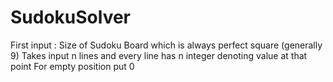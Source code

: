 # SudokuSolver
First input : Size of Sudoku Board which is always perfect square (generally 9)
Takes input n lines and every line has n integer denoting value at that point
For empty position put 0
